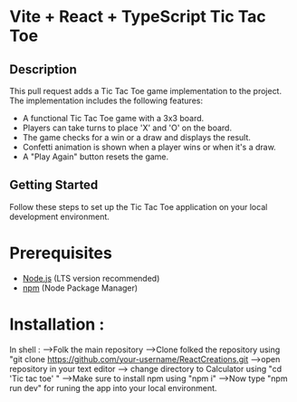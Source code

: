 # Vite + React + TypeScript Tic Tac Toe
## Description
This pull request adds a Tic Tac Toe game implementation to the project. The implementation includes the following features:

- A functional Tic Tac Toe game with a 3x3 board.
- Players can take turns to place 'X' and 'O' on the board.
- The game checks for a win or a draw and displays the result.
- Confetti animation is shown when a player wins or when it's a draw.
- A "Play Again" button resets the game.

## Getting Started
Follow these steps to set up the Tic Tac Toe application on your local development environment.


# Prerequisites
- [Node.js](https://nodejs.org/) (LTS version recommended)
- [npm](https://www.npmjs.com/) (Node Package Manager)

# Installation :
 In shell :
 -->Folk the main repository
 -->Clone folked the repository using "git clone https://github.com/your-username/ReactCreations.git
 -->open repository in your text editor
 --> change directory to Calculator using "cd 'Tic tac toe' "
 -->Make sure to install npm using "npm i"
 -->Now type "npm run dev" for runing the app into your local environment.
